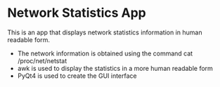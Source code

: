 # Network Statistics App
This is an app that displays network statistics information in human readable form.
* The network information is obtained using the command cat /proc/net/netstat
* awk is used to display the statistics in a more human readable form
* PyQt4 is used to create the GUI interface

